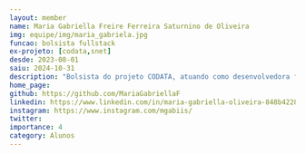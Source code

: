 ```yaml
---
layout: member
name: Maria Gabriella Freire Ferreira Saturnino de Oliveira 
img: equipe/img/maria_gabriela.jpg
funcao: bolsista fullstack
ex-projeto: [codata,snet]
desde: 2023-08-01
saiu: 2024-10-31
description: "Bolsista do projeto CODATA, atuando como desenvolvedora full-stack na linha de `Melhoria de Processos` e Universi.me, coordenada pelo prof. Rodrigo Rebouças. <br> Gabriela também atuou no projeto em cooperação com a empresa ServiceNet, de 01/08/2023 a 31/01/2024."
home_page: 
github: https://github.com/MariaGabriellaF
linkedin: https://www.linkedin.com/in/maria-gabriella-oliveira-848b42286/
instagram: https://www.instagram.com/mgabiis/
twitter: 
importance: 4
category: Alunos
---
```

